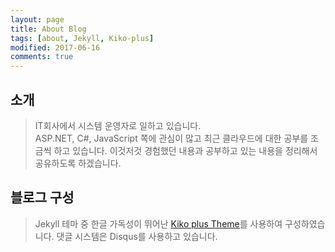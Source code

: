```yaml
---
layout: page
title: About Blog
tags: [about, Jekyll, Kiko-plus]
modified: 2017-06-16
comments: true
---
```



## 소개
> IT회사에서 시스템 운영자로 일하고 있습니다.<br>
> ASP.NET, C#, JavaScript 쪽에 관심이 많고 최근 클라우드에 대한 공부를 조금씩 하고 있습니다.
> 이것저것 경험했던 내용과 공부하고 있는 내용을 정리해서 공유하도록 하겠습니다.


## 블로그 구성
> Jekyll 테마 중 한글 가독성이 뛰어난 [Kiko plus Theme](https://github.com/AWEEKJ/Kiko-plus)를 사용하여 구성하였습니다.
> 댓글 시스템은 Disqus를 사용하고 있습니다.